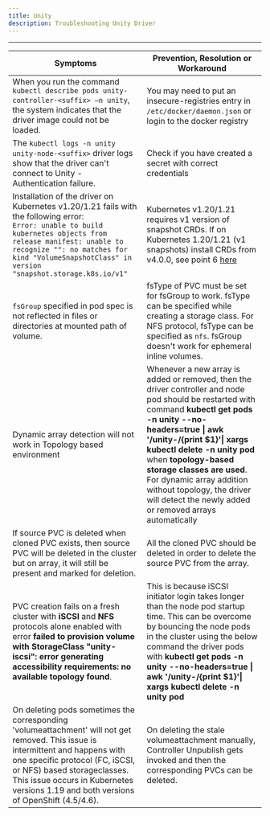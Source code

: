 ```yaml
---
title: Unity
description: Troubleshooting Unity Driver
---
```


---
| Symptoms | Prevention, Resolution or Workaround |
| --- | --- |
| When you run the command `kubectl describe pods unity-controller-<suffix> –n unity`, the system indicates that the driver image could not be loaded. | You may need to put an insecure-registries entry in `/etc/docker/daemon.json` or login to the docker registry |
| The `kubectl logs -n unity unity-node-<suffix>` driver logs show that the driver can't connect to Unity - Authentication failure. | Check if you have created a secret with correct credentials |
| Installation of the driver on Kubernetes v1.20/1.21 fails with the following error: <br />```Error: unable to build kubernetes objects from release manifest: unable to recognize "": no matches for kind "VolumeSnapshotClass" in version "snapshot.storage.k8s.io/v1"``` | Kubernetes v1.20/1.21 requires v1 version of snapshot CRDs.  If on Kubernetes 1.20/1.21 (v1 snapshots) install CRDs from v4.0.0, see point 6 [here](../../../docs/installation/helm/unity/#install-csi-driver)  |
| `fsGroup` specified in pod spec is not reflected in files or directories at mounted path of volume. | fsType of PVC must be set for fsGroup to work. fsType can be specified while creating a storage class. For NFS protocol, fsType can be specified as `nfs`. fsGroup doesn't work for ephemeral inline volumes. |
| Dynamic array detection will not work in Topology based environment | Whenever a new array is added or removed, then the driver controller and node pod should be restarted with command **kubectl get pods -n unity --no-headers=true \| awk '/unity-/{print $1}'\| xargs kubectl delete -n unity pod** when **topology-based storage classes are used**. For dynamic array addition without topology, the driver will detect the newly added or removed arrays automatically|
| If source PVC is deleted when cloned PVC exists, then source PVC will be deleted in the cluster but on array, it will still be present and marked for deletion. | All the cloned PVC should be deleted in order to delete the source PVC from the array. |
| PVC creation fails on a fresh cluster with **iSCSI** and **NFS** protocols alone enabled with error **failed to provision volume with StorageClass "unity-iscsi": error generating accessibility requirements: no available topology found**. | This is because iSCSI initiator login takes longer than the node pod startup time. This can be overcome by bouncing the node pods in the cluster using the below command the driver pods with **kubectl get pods -n unity --no-headers=true \| awk '/unity-/{print $1}'\| xargs kubectl delete -n unity pod** |
| On deleting pods sometimes the corresponding 'volumeattachment' will not get removed. This issue is intermittent and happens with one specific protocol (FC, iSCSI, or NFS) based storageclasses. This issue occurs in Kubernetes versions 1.19 and both versions of OpenShift (4.5/4.6).| On deleting the stale volumeattachment manually, Controller Unpublish gets invoked and then the corresponding PVCs can be deleted.|

